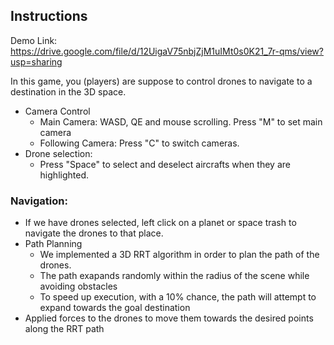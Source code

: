## Instructions

Demo Link: https://drive.google.com/file/d/12UigaV75nbjZjM1uIMt0s0K21_7r-qms/view?usp=sharing

In this game, you (players) are suppose to control drones to navigate to a destination in the 3D space.

* Camera Control
  * Main Camera: WASD, QE and mouse scrolling. Press "M" to set main camera
  * Following Camera: Press "C" to switch cameras.
* Drone selection:
  * Press "Space" to select and deselect aircrafts when they are highlighted. 



### Navigation:

* If we have drones selected, left click on a planet or space trash to navigate the drones to that place. 
* Path Planning
  * We implemented a 3D RRT algorithm in order to plan the path of the drones.  
  * The path exapands randomly within the radius of the scene while avoiding obstacles
  * To speed up execution, with a 10% chance, the path will attempt to expand towards the goal destination
* Applied forces to the drones to move them towards the desired points along the RRT path







